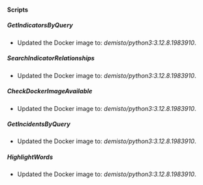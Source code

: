 
#### Scripts

##### GetIndicatorsByQuery

- Updated the Docker image to: *demisto/python3:3.12.8.1983910*.

##### SearchIndicatorRelationships

- Updated the Docker image to: *demisto/python3:3.12.8.1983910*.

##### CheckDockerImageAvailable

- Updated the Docker image to: *demisto/python3:3.12.8.1983910*.

##### GetIncidentsByQuery

- Updated the Docker image to: *demisto/python3:3.12.8.1983910*.

##### HighlightWords

- Updated the Docker image to: *demisto/python3:3.12.8.1983910*.

